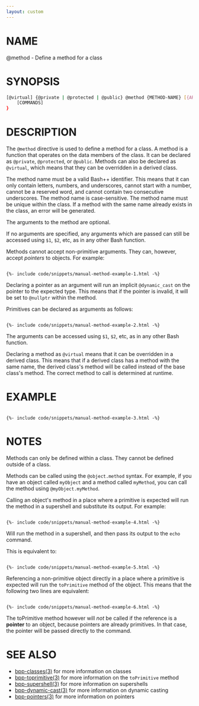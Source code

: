```yaml
---
layout: custom
---
```

# NAME

@method - Define a method for a class

# SYNOPSIS

```bash
[@virtual] {@private | @protected | @public} @method {METHOD-NAME} [{ARGUMENTS}] {
	[COMMANDS]
}
```

# DESCRIPTION

The `@method` directive is used to define a method for a class. A method is a function that operates on the data members of the class. It can be declared as `@private`, `@protected`, or `@public`. Methods can also be declared as `@virtual`, which means that they can be overridden in a derived class.

The method name must be a valid Bash++ identifier. This means that it can only contain letters, numbers, and underscores, cannot start with a number, cannot be a reserved word, and cannot contain two consecutive underscores. The method name is case-sensitive. The method name must be unique within the class. If a method with the same name already exists in the class, an error will be generated.

The arguments to the method are optional.

If no arguments are specified, any arguments which are passed can still be accessed using `$1`, `$2`, etc, as in any other Bash function.

Methods cannot accept non-primitive arguments. They can, however, accept *pointers* to objects. For example:

<div class="highlight"><pre class="highlight"><code>
{%- include code/snippets/manual-method-example-1.html -%}
</code></pre></div>

Declaring a pointer as an argument will run an implicit `@dynamic_cast` on the pointer to the expected type. This means that if the pointer is invalid, it will be set to `@nullptr` within the method.

Primitives can be declared as arguments as follows:

<div class="highlight"><pre class="highlight"><code>
{%- include code/snippets/manual-method-example-2.html -%}
</code></pre></div>

The arguments can be accessed using `$1`, `$2`, etc, as in any other Bash function.

Declaring a method as `@virtual` means that it can be overridden in a derived class. This means that if a derived class has a method with the same name, the derived class's method will be called instead of the base class's method. The correct method to call is determined at runtime.

# EXAMPLE

<div class="highlight"><pre class="highlight"><code>
{%- include code/snippets/manual-method-example-3.html -%}
</code></pre></div>

# NOTES

Methods can only be defined within a class. They cannot be defined outside of a class.

Methods can be called using the `@object.method` syntax. For example, if you have an object called `myObject` and a method called `myMethod`, you can call the method using `@myObject.myMethod`.

Calling an object's method in a place where a primitive is expected will run the method in a supershell and substitute its output. For example:

<div class="highlight"><pre class="highlight"><code>
{%- include code/snippets/manual-method-example-4.html -%}
</code></pre></div>

Will run the method in a supershell, and then pass its output to the `echo` command.

This is equivalent to:

<div class="highlight"><pre class="highlight"><code>
{%- include code/snippets/manual-method-example-5.html -%}
</code></pre></div>

Referencing a non-primitive object directly in a place where a primitive is expected will run the `toPrimitive` method of the object. This means that the following two lines are equivalent:

<div class="highlight"><pre class="highlight"><code>
{%- include code/snippets/manual-method-example-6.html -%}
</code></pre></div>

The toPrimitive method however will *not* be called if the reference is a **pointer** to an object, because pointers are already primitives. In that case, the pointer will be passed directly to the command.

# SEE ALSO

 - [bpp-classes(3)](classes.md) for more information on classes
 - [bpp-toprimitive(3)](toprimitive.md) for more information on the `toPrimitive` method
 - [bpp-supershell(3)](supershell.md) for more information on supershells
 - [bpp-dynamic-cast(3)](dynamic-cast.md) for more information on dynamic casting
 - [bpp-pointers(3)](pointers.md) for more information on pointers

